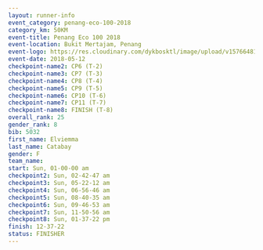 ```yaml
--- 
layout: runner-info 
event_category: penang-eco-100-2018 
category_km: 50KM 
event-title: Penang Eco 100 2018 
event-location: Bukit Mertajam, Penang 
event-logo: https://res.cloudinary.com/dykbosktl/image/upload/v1576648106/Logo/Logo_lovxhg.jpg 
event-date: 2018-05-12 
checkpoint-name2: CP6 (T-2) 
checkpoint-name3: CP7 (T-3) 
checkpoint-name4: CP8 (T-4) 
checkpoint-name5: CP9 (T-5) 
checkpoint-name6: CP10 (T-6) 
checkpoint-name7: CP11 (T-7) 
checkpoint-name8: FINISH (T-8) 
overall_rank: 25
gender_rank: 8
bib: 5032
first_name: Elviemma
last_name: Catabay
gender: F
team_name: 
start: Sun, 01-00-00 am
checkpoint2: Sun, 02-42-47 am
checkpoint3: Sun, 05-22-12 am
checkpoint4: Sun, 06-56-46 am
checkpoint5: Sun, 08-40-35 am
checkpoint6: Sun, 09-46-53 am
checkpoint7: Sun, 11-50-56 am
checkpoint8: Sun, 01-37-22 pm
finish: 12-37-22
status: FINISHER
--- 
```

